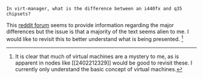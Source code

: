 ```ad-question
In virt-manager, what is the difference between an i440fx and q35 chipsets?
```

This [reddit forum](https://www.reddit.com/r/VFIO/comments/5ireij/differencesbenefits_between_i440fx_and_q35/?rdt=44145) seems to provide information regarding the major differences but the issue is that a majority of the text seems alien to me. I would like to revisit this to better understand what is being presented. [^1]

[^1]: It is clear that much of virtual machines are a mystery to me, as is apparent in nodes like [[2402212329]] would be good to revisit these. I currently only understand the basic concept of virtual machines.